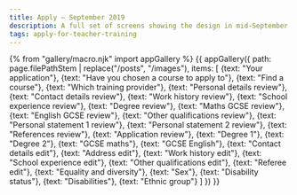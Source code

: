 ```yaml
---
title: Apply – September 2019
description: A full set of screens showing the design in mid-September.
tags: apply-for-teacher-training
---
```

{% from "gallery/macro.njk" import appGallery %}
{{ appGallery({
  path: page.filePathStem | replace("/posts", "/images"),
  items: [
    {text: "Your application"},
    {text: "Have you chosen a course to apply to"},
    {text: "Find a course"},
    {text: "Which training provider"},
    {text: "Personal details review"},
    {text: "Contact details review"},
    {text: "Work history review"},
    {text: "School experience review"},
    {text: "Degree review"},
    {text: "Maths GCSE review"},
    {text: "English GCSE review"},
    {text: "Other qualifications review"},
    {text: "Personal statement 1 review"},
    {text: "Personal statement 2 review"},
    {text: "References review"},
    {text: "Application review"},
    {text: "Degree 1"},
    {text: "Degree 2"},
    {text: "GCSE maths"},
    {text: "GCSE English"},
    {text: "Contact details edit"},
    {text: "Address edit"},
    {text: "Work history edit"},
    {text: "School experience edit"},
    {text: "Other qualifications edit"},
    {text: "Referee edit"},
    {text: "Equality and diversity"},
    {text: "Sex"},
    {text: "Disability status"},
    {text: "Disabilities"},
    {text: "Ethnic group"}
  ]
}) }}
